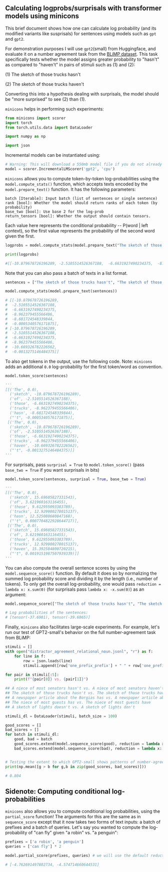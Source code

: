 ## Calculating logprobs/surprisals with transformer models using minicons

This brief document shows how one can calculate log probability (and its modified variants like susprisals) for sentences using models such as `gpt` and `gpt2`. 

For demonstration purposes I will use `gpt2`(small) from Huggingface, and evaluate it on a number agreement task from the [BLiMP dataset](https://github.com/alexwarstadt/blimp/). This task specifically tests whether the model assigns greater probability to "hasn't" as compared to "haven't" in pairs of stimuli such as (1) and (2):

(1) The sketch of those trucks hasn't 

(2) The sketch of those trucks haven't

Converting this into a hypothesis dealing with surprisals, the model should be "more surprised" to see (2) than (1).

`minicons` helps in performing such experiments:

```py
from minicons import scorer
import torch
from torch.utils.data import DataLoader

import numpy as np

import json
```
Incremental models can be instantiated using:
```py
# Warning: This will download a 550mb model file if you do not already have it!
model = scorer.IncrementalLMScorer('gpt2', 'cpu')
```

`minicons` allows you to compute token-by-token log-probabilities using the `model.compute_stats()` function, which accepts texts encoded by the `model.prepare_text()` function. It has the following parameters:

```
batch [Iterable]: Input batch (list of sentences or single sentence)
rank [bool]: Whether the model should return ranks of each token (by probability)
base_two [bool]: Use base 2 for the log-prob
return_tensors [bool]: Whether the output should contain tensors.
```

Each value here represents the conditional probability -- P(word | left context), so the first value represents the probability of the second word given the first.

```py
logprobs = model.compute_stats(model.prepare_text("The sketch of those trucks hasn't"))

print(logprobs)

#[[-10.879678726196289, -2.5105514526367188,  -6.6631927490234375,  -8.962379455566406,  -8.681724548339844,  -0.0005340576171875]]
```

Note that you can also pass a batch of texts in a list format.

```py
sentences = ["The sketch of those trucks hasn't", "The sketch of those trucks haven't"]

model.compute_stats(model.prepare_text(sentences))

# [[-10.879678726196289,
#  -2.5105514526367188,
#  -6.6631927490234375,
#  -8.962379455566406,
#  -8.681724548339844,
#  -0.0005340576171875],
# [-10.879678726196289,
#  -2.5105514526367188,
#  -6.6631927490234375,
#  -8.962379455566406,
#  -10.669326782226562,
#  -0.0013275146484375]]
```
To also get tokens in the output, use the following code. Note: `minicons` adds an additional `0.0` log-probability for the first token/word as convention.

```py
model.token_score(sentences)

'''
[[('The', 0.0),
  ('sketch', -10.879678726196289),
  ('of', -2.5105514526367188),
  ('those', -6.6631927490234375),
  ('trucks', -8.962379455566406),
  ('hasn', -8.681724548339844),
  ("'t", -0.0005340576171875)],
 [('The', 0.0),
  ('sketch', -10.879678726196289),
  ('of', -2.5105514526367188),
  ('those', -6.6631927490234375),
  ('trucks', -8.962379455566406),
  ('haven', -10.669326782226562),
  ("'t", -0.0013275146484375)]]
'''
```

For surprisals, pass `surprisal = True` to `model.token_score()` (pass `base_two = True` if you want surprisals in bits)

```py
model.token_score(sentences, surprisal = True, base_two = True)

'''
[[('The', 0.0),
  ('sketch', 15.69605827331543),
  ('of', 3.621960163116455),
  ('those', 9.612955093383789),
  ('trucks', 12.929980278015137),
  ('hasn', 12.525080680847168),
  ("'t", 0.0007704822928644717)],
 [('The', 0.0),
  ('sketch', 15.69605827331543),
  ('of', 3.621960163116455),
  ('those', 9.612955093383789),
  ('trucks', 12.929980278015137),
  ('haven', 15.392584800720215),
  ("'t", 0.0019151987507939339)]]
'''
```

You can also compute the overall sentence scores by using the `model.sequence_score()` function. By default it does so by normalizing the summed log probability score and dividing it by the length (i.e., number of tokens). To only get the overall log-probability, one would pass `reduction = lambda x: x.sum(0)` (for surprisals pass `lambda x: -x.sum(0)`) as an argument:

```py
model.sequence_score(["The sketch of those trucks hasn't", "The sketch of those trucks haven't"], reduction = lambda x: x.sum(0))

# Log probabilities of the sentences:
# [tensor(-37.6981), tensor(-39.6865)]
```

Finally, `minicons` also facilitates large-scale experiments. For example, let's run our test of GPT2-small's behavior on the full number-agreement task from BLiMP:

```py
stimuli = []
with open("distractor_agreement_relational_noun.jsonl", "r") as f:
    for line in f:
        row = json.loads(line)
        stimuli.append([row['one_prefix_prefix'] + " " + row['one_prefix_word_good'], row['one_prefix_prefix'] + " " + row['one_prefix_word_bad']])

for pair in stimuli[:5]:
    print(f"{pair[0]} vs. {pair[1]}")

## A niece of most senators hasn't vs. A niece of most senators haven't
## The sketch of those trucks hasn't vs. The sketch of those trucks haven't
## A newspaper article about the Borgias has vs. A newspaper article about the Borgias have
## The niece of most guests has vs. The niece of most guests have
## A sketch of lights doesn't vs. A sketch of lights don't

stimuli_dl = DataLoader(stimuli, batch_size = 100)

good_scores = []
bad_scores = []
for batch in stimuli_dl:
    good, bad = batch
    good_scores.extend(model.sequence_score(good), reduction = lambda x: x.sum(0))
    bad_scores.extend(model.sequence_score(bad), reduction = lambda x: x.sum(0))


# Testing the extent to which GPT2-small shows patterns of number-agreement:
print(np.mean([g > b for g,b in zip(good_scores, bad_scores)]))

# 0.804
```

## Sidenote: Computing conditional log-probabilities

`minicons` also allows you to compute conditional log probabilities, using the `partial_score` function! The arguments for this are the same as in `sequence_score` except that it now takes two forms of text inputs: a batch of prefixes and a batch of queries. Let's say you wanted to compute the log-probability of "can fly" given "a robin" vs. "a penguin": 

```py
prefixes = ['a robin', 'a penguin']
queries = ['can fly'] * 2

model.partial_score(prefixes, queries) # we will use the default reduction method, which computes log-probability per token

# [-4.762691497802734, -4.574714660644531]
```
